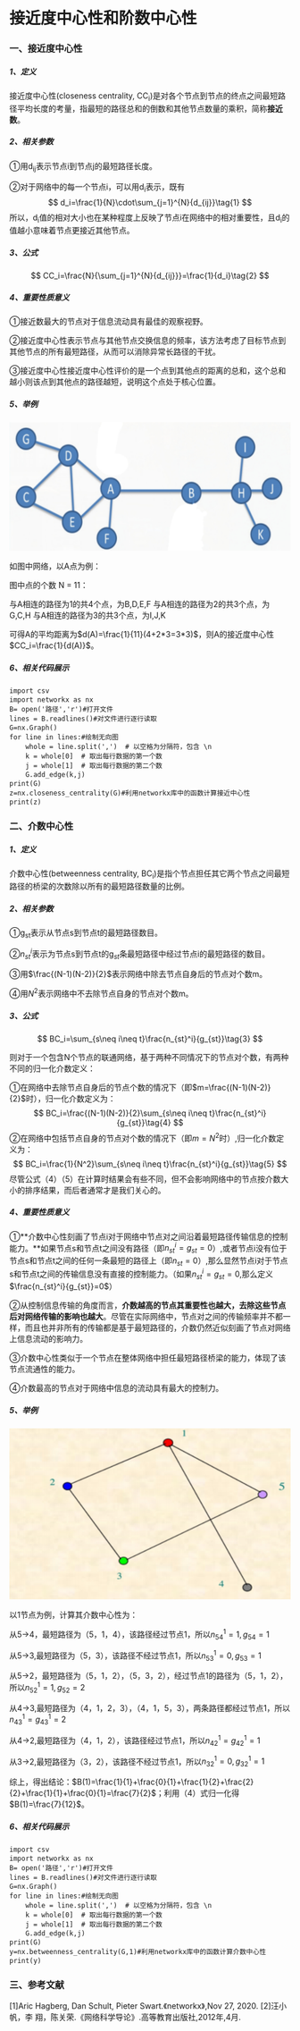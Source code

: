 #                            接近度中心性和阶数中心性

### 一、接近度中心性

##### 1、定义

接近度中心性(closeness centrality, CC<sub>i</sub>)是对各个节点到节点的终点之间最短路径平均长度的考量，指最短的路径总和的倒数和其他节点数量的乘积，简称**接近数**。

##### 2、相关参数

①用d<sub>ij</sub>表示节点i到节点j的最短路径长度。

②对于网络中的每一个节点i，可以用d<sub>i</sub>表示，既有
$$
d_i=\frac{1}{N}\cdot\sum_{j=1}^{N}{d_{ij}}\tag{1}
$$
所以，d<sub>i</sub>值的相对大小也在某种程度上反映了节点i在网络中的相对重要性，且d<sub>i</sub>的值越小意味着节点更接近其他节点。

##### 3、公式

$$
CC_i=\frac{N}{\sum_{j=1}^{N}{d_{ij}}}=\frac{1}{d_i}\tag{2}
$$

<!--注：综合（1)(2)式可将d<sub>i</sub>的倒数定义为节点i的接近度中心性。-->

##### 4、重要性质意义

①接近数最大的节点对于信息流动具有最佳的观察视野。

②接近度中心性表示节点与其他节点交换信息的频率，该方法考虑了目标节点到其他节点的所有最短路径，从而可以消除异常长路径的干扰。

③接近度中心性接近度中心性评价的是一个点到其他点的距离的总和，这个总和越小则该点到其他点的路径越短，说明这个点处于核心位置。

##### 5、举例

![liujia_closeness centrality](https://github.com/lj319/2021SocialMedia/blob/main/figure/liujia_closeness%20centrality.png)

如图中网络，以A点为例：

图中点的个数 N = 11：

与A相连的路径为1的共4个点，为B,D,E,F
与A相连的路径为2的共3个点，为G,C,H
与A相连的路径为3的共3个点，为I,J,K

可得A的平均距离为$d(A)=\frac{1}{11}(4+2*3=3*3)$，则A的接近度中心性$CC_i=\frac{1}{d(A)}$。
##### 6、相关代码展示
```{python}
import csv
import networkx as nx
B= open('路径','r')#打开文件
lines = B.readlines()#对文件进行逐行读取
G=nx.Graph()
for line in lines:#绘制无向图
    whole = line.split(',')  # 以空格为分隔符，包含 \n
    k = whole[0]  # 取出每行数据的第一个数
    j = whole[1]  # 取出每行数据的第二个数
    G.add_edge(k,j)
print(G)
z=nx.closeness_centrality(G)#利用networkx库中的函数计算接近中心性
print(z)
```

### 二、介数中心性

##### 1、定义

介数中心性(betweenness centrality, BC<sub>i</sub>)是指个节点担任其它两个节点之间最短路径的桥梁的次数除以所有的最短路径数量的比例。

##### 2、相关参数

①g<sub>st</sub>表示从节点s到节点t的最短路径数目。

②$n_{st}^i$表示为节点s到节点t的g$_{st}$条最短路径中经过节点i的最短路径的数目。

③用$\frac{(N-1)(N-2)}{2}$表示网络中除去节点自身后的节点对个数m。

④用$N^2$表示网络中不去除节点自身的节点对个数m。

##### 3、公式

$$
BC_i=\sum_{s\neq i\neq t}\frac{n_{st}^i}{g_{st}}\tag{3}
$$

则对于一个包含N个节点的联通网络，基于两种不同情况下的节点对个数，有两种不同的归一化介数定义：

①在网络中去除节点自身后的节点个数的情况下（即$m=\frac{(N-1)(N-2)}{2}$时），归一化介数定义为：
$$
BC_i=\frac{(N-1)(N-2)}{2}\sum_{s\neq i\neq t}\frac{n_{st}^i}{g_{st}}\tag{4}
$$
②在网络中包括节点自身的节点对个数的情况下（即$m=N^2$时）,归一化介数定义为：
$$
BC_i=\frac{1}{N^2}\sum_{s\neq i\neq t}\frac{n_{st}^i}{g_{st}}\tag{5}
$$
尽管公式（4）（5）在计算时结果会有些不同，但不会影响网络中的节点按介数大小的排序结果，而后者通常才是我们关心的。

##### 4、重要性质意义

①**介数中心性刻画了节点i对于网络中节点对之间沿着最短路径传输信息的控制能力。**如果节点s和节点t之间没有路径（即$n_{st}^i=g_{st}=0$）,或者节点i没有位于节点s和节点t之间的任何一条最短的路径上（即$n_{st}=0$）,那么显然节点i对于节点s和节点t之间的传输信息没有直接的控制能力。（如果$n_{st}^i=g_{st}=0$,那么定义$\frac{n_{st}^i}{g_{st}}=0$）

②从控制信息传输的角度而言，**介数越高的节点其重要性也越大，去除这些节点后对网络传输的影响也越大**。尽管在实际网络中，节点对之间的传输频率并不都一样，而且也并非所有的传输都是基于最短路径的，介数仍然近似刻画了节点对网络上信息流动的影响力。

③介数中心性类似于一个节点在整体网络中担任最短路径桥梁的能力，体现了该节点流通性的能力。

④介数最高的节点对于网络中信息的流动具有最大的控制力。

##### 5、举例
![liujia_betweenness centrality](https://github.com/lj319/2021SocialMedia/blob/main/figure/liujia_betweenness%20centrality.png)

以1节点为例，计算其介数中心性为：

从5->4，最短路径为（5，1，4），该路径经过节点1，所以$n_{54}^1=1,g_{54}=1$

从5->3,最短路径为（5，3），该路径不经过节点1，所以$n_{53}^1=0,g_{53}=1$

从5->2，最短路径为（5，1，2），（5，3，2），经过节点1的路径为（5，1，2），所以$n_{52}^1=1,g_{52}=2$

从4->3,最短路径为（4，1，2，3），（4，1，5，3），两条路径都经过节点1，所以$n_{43}^1=g_{43}^1=2$

从4->2,最短路径为（4，1，2），该路径经过节点1，所以$n_{42}^1=g_{42}^1=1$

从3->2,最短路径为（3，2），该路径不经过节点1，所以$n_{32}^1=0,g_{32}^1=1$

综上，得出结论：$B(1)=\frac{1}{1}+\frac{0}{1}+\frac{1}{2}+\frac{2}{2}+\frac{1}{1}+\frac{0}{1}=\frac{7}{2}$；利用（4）式归一化得$B(1)=\frac{7}{12}$。
##### 6、相关代码展示
```{python}
import csv
import networkx as nx
B= open('路径','r')#打开文件
lines = B.readlines()#对文件进行逐行读取
G=nx.Graph()
for line in lines:#绘制无向图
    whole = line.split(',')  # 以空格为分隔符，包含 \n
    k = whole[0]  # 取出每行数据的第一个数
    j = whole[1]  # 取出每行数据的第二个数
    G.add_edge(k,j)
print(G)
y=nx.betweenness_centrality(G,1)#利用networkx库中的函数计算介数中心性
print(y)
```
### 三、参考文献
[1]Aric Hagberg, Dan Schult, Pieter Swart.《networkx》,Nov 27, 2020.
[2]汪小帆，李 翔，陈关荣.《网络科学导论》.高等教育出版社,2012年,4月.



